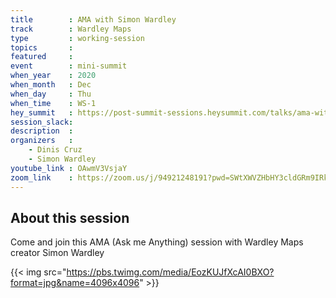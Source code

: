 ```yaml
---
title        : AMA with Simon Wardley
track        : Wardley Maps
type         : working-session
topics       :
featured     :
event        : mini-summit
when_year    : 2020
when_month   : Dec
when_day     : Thu
when_time    : WS-1
hey_summit   : https://post-summit-sessions.heysummit.com/talks/ama-with-simon-wardley/
session_slack:
description  :
organizers   :
    - Dinis Cruz
    - Simon Wardley
youtube_link : OAwmV3VsjaY
zoom_link    : https://zoom.us/j/94921248191?pwd=SWtXWVZHbHY3cldGRm9IRkxubStGUT09
---
```


## About this session

Come and join this AMA (Ask me Anything) session with Wardley Maps creator Simon Wardley

{{< img src="https://pbs.twimg.com/media/EozKUJfXcAI0BXO?format=jpg&name=4096x4096" >}}
